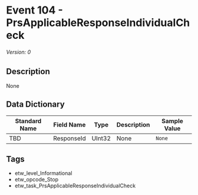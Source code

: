 # Event 104 - PrsApplicableResponseIndividualCheck
###### Version: 0

## Description
None

## Data Dictionary
|Standard Name|Field Name|Type|Description|Sample Value|
|---|---|---|---|---|
|TBD|ResponseId|UInt32|None|`None`|

## Tags
* etw_level_Informational
* etw_opcode_Stop
* etw_task_PrsApplicableResponseIndividualCheck